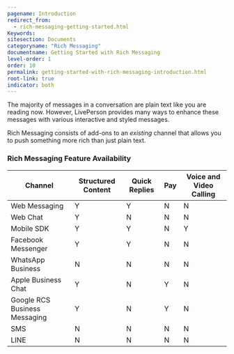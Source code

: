 ```yaml
---
pagename: Introduction
redirect_from:
  - rich-messaging-getting-started.html
Keywords:
sitesection: Documents
categoryname: "Rich Messaging"
documentname: Getting Started with Rich Messaging
level-order: 1
order: 10
permalink: getting-started-with-rich-messaging-introduction.html
root-link: true
indicator: both
---
```


The majority of messages in a conversation are plain text like you are reading now. However, LivePerson provides many ways to enhance these messages with various interactive and styled messages.

Rich Messaging consists of add-ons to an _existing_ channel that allows you to push something more rich than just plain text.

### Rich Messaging Feature Availability

| Channel                        | Structured Content | Quick Replies | Pay | Voice and Video Calling |
| ------------------------------ | ------------------ | ------------- | --- | --- |
| Web Messaging                  | Y                  | Y             | N | N |
| Web Chat                       | Y                  | N             | N | N |
| Mobile SDK                     | Y                  | Y             | N | Y |
| Facebook Messenger             | Y                  | Y             | N | N |
| WhatsApp Business                       | N                  | N             | N | N |
| Apple Business Chat            | Y                  | N             | Y | N |
| Google RCS Business Messaging | Y                  | N             | Y | N |
| SMS                            | N                  | N             | N | N |
| LINE                        | N | N | N | N |
